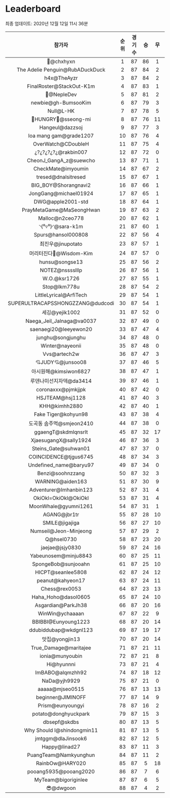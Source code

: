# Leaderboard
최종 업데이트: 2020년 12월 12일 11시 36분




| 참가자 | 순위 | 경기수 | 승 | 무 | 패 | 승점 |
|:---:|:---:|:---:|:---:|:---:|:---:|:---:|
| 👑@chxhyxn | 1 | 87 | 86 | 1 | 0 | 259 |
| The Adelie Penguin@RubADuckDuck | 2 | 87 | 84 | 2 | 1 | 254 |
| h4x@TheAyzr | 3 | 87 | 84 | 2 | 1 | 254 |
| FinalRoster@StackOut-K1m | 4 | 87 | 83 | 1 | 3 | 250 |
| 🥈@NepleDev | 5 | 87 | 81 | 2 | 4 | 245 |
| newbie@gh-BumsooKim | 6 | 87 | 79 | 3 | 5 | 240 |
| Null@L-HK | 7 | 87 | 78 | 5 | 4 | 239 |
| 🍗HUNGRY🍗@sseong-mi | 8 | 87 | 76 | 11 | 0 | 239 |
| Hangeul@dazzsoj | 9 | 87 | 77 | 3 | 7 | 234 |
| loa mang gam@grade1207 | 10 | 87 | 76 | 4 | 7 | 232 |
| OverWatch@CDoubleH | 11 | 87 | 75 | 4 | 8 | 229 |
| ¿?¿?¿?¿?¿@rakbin007 | 12 | 87 | 72 | 0 | 15 | 216 |
| CheonJ_GangA_z@suewcho | 13 | 87 | 71 | 1 | 15 | 214 |
| CheckMate@imyoumin | 14 | 87 | 67 | 2 | 18 | 203 |
| tresed@dnalsitresed | 15 | 87 | 67 | 1 | 19 | 202 |
| BIG_BOY@Shorangnavi2 | 16 | 87 | 66 | 1 | 20 | 199 |
| JongGang@michael01924 | 17 | 87 | 65 | 1 | 21 | 196 |
| DWG@apple2001-std | 18 | 87 | 64 | 1 | 22 | 193 |
| PrayMetaGame@MaSeongHwan | 19 | 87 | 63 | 2 | 22 | 191 |
| Malloc@n2ceo778 | 20 | 87 | 62 | 1 | 24 | 187 |
| ◝(⁰▿⁰)◜@sara-k1m | 21 | 87 | 60 | 1 | 26 | 181 |
| Spurs@hansol000808 | 22 | 87 | 56 | 4 | 27 | 172 |
| 최진우@jinupotato | 23 | 87 | 57 | 1 | 29 | 172 |
| 머리터진다🤯@Wisdom-Kim | 24 | 87 | 57 | 0 | 30 | 171 |
| hunsu@songse13 | 25 | 87 | 56 | 2 | 29 | 170 |
| NOTEZ@nsssslllp | 26 | 87 | 56 | 1 | 30 | 169 |
| W.O.@ksr1726 | 27 | 87 | 55 | 1 | 31 | 166 |
| Stop@lkm778u | 28 | 87 | 54 | 2 | 31 | 164 |
| LittleLyrical@ArfiTech | 29 | 87 | 54 | 1 | 32 | 163 |
| SUPERULTRACAPSSHONGZZANG@dudcodi | 30 | 87 | 54 | 1 | 32 | 163 |
| 세깅@yejik1002 | 31 | 87 | 52 | 0 | 35 | 156 |
| Naega_Jeil_Jalnaga@va0037 | 32 | 87 | 49 | 0 | 38 | 147 |
| saenaegi20@leeyewon20 | 33 | 87 | 47 | 4 | 36 | 145 |
| junghu@songjunghu | 34 | 87 | 48 | 0 | 39 | 144 |
| Winter@nayeonii | 35 | 87 | 48 | 0 | 39 | 144 |
| Vvs@artech2w | 36 | 87 | 47 | 3 | 37 | 144 |
| 💘JUDY💘@junsoo08 | 37 | 87 | 46 | 5 | 36 | 143 |
| 아시원해@kimsiwon6827 | 38 | 87 | 47 | 1 | 39 | 142 |
| 루덴나미선지자덱@da3414 | 39 | 87 | 46 | 1 | 40 | 139 |
| coronaxxx@pjmkjjpk | 40 | 87 | 42 | 0 | 45 | 126 |
| HSJTEAM@hsj1128 | 41 | 87 | 40 | 3 | 44 | 123 |
| KHH@kimhh2880 | 42 | 87 | 40 | 1 | 46 | 121 |
| Fake Tiger@kohyun98 | 43 | 87 | 38 | 4 | 45 | 118 |
| 도곡동 솜주먹@smjeon2410 | 44 | 87 | 38 | 0 | 49 | 114 |
| ggaengT@skdmlqnsrlt | 45 | 87 | 32 | 17 | 38 | 113 |
| XjaesugangX@sally1924 | 46 | 87 | 36 | 3 | 48 | 111 |
| Steins_Gate@suhwan01 | 47 | 87 | 37 | 0 | 50 | 111 |
| COINCIDENCE@tjgus6745 | 48 | 87 | 34 | 3 | 50 | 105 |
| Undefined_name@baryu97 | 49 | 87 | 34 | 0 | 53 | 102 |
| Benzi@soohnzzang | 50 | 87 | 32 | 3 | 52 | 99 |
| WARNING@aiden163 | 51 | 87 | 30 | 9 | 48 | 99 |
| Adventurer@Imhanbin123 | 52 | 87 | 31 | 4 | 52 | 97 |
| OkiOkl=OkiOkl@OkiOkl | 53 | 87 | 31 | 4 | 52 | 97 |
| MoonWhale@gyumni1261 | 54 | 87 | 31 | 1 | 55 | 94 |
| AGANG@jbr1tr | 55 | 87 | 28 | 10 | 49 | 94 |
| SMILE@jigajiga | 56 | 87 | 27 | 10 | 50 | 91 |
| Numseil@Jeon-Minjeong | 57 | 87 | 29 | 2 | 56 | 89 |
| Q@hsel0730 | 58 | 87 | 23 | 20 | 44 | 89 |
| jaejae@jsjy0830 | 59 | 87 | 24 | 16 | 47 | 88 |
| Yabeunosem@minju8843 | 60 | 87 | 25 | 11 | 51 | 86 |
| SpongeBob@sunjooahn | 61 | 87 | 25 | 10 | 52 | 85 |
| HICPT@seanlee5808 | 62 | 87 | 24 | 12 | 51 | 84 |
| peanut@kahyeon17 | 63 | 87 | 24 | 11 | 52 | 83 |
| Chess@rex0053 | 64 | 87 | 23 | 13 | 51 | 82 |
| Haha_Hoho@dasol0605 | 65 | 87 | 24 | 10 | 53 | 82 |
| Asgardian@ParkJh38 | 66 | 87 | 20 | 16 | 51 | 76 |
| WinWin@ychaaaan | 67 | 87 | 22 | 9 | 56 | 75 |
| BBIBBI@Eunyoung1223 | 68 | 87 | 20 | 14 | 53 | 74 |
| ddubiddubap@wkdgnl123 | 69 | 87 | 19 | 17 | 51 | 74 |
| 맛집@yongjin13 | 70 | 87 | 20 | 14 | 53 | 74 |
| True_Damage@maritajee | 71 | 87 | 21 | 11 | 55 | 74 |
| ionia@munyoubin | 72 | 87 | 21 | 8 | 58 | 71 |
| Hi@hyunnni | 73 | 87 | 21 | 4 | 62 | 67 |
| ImBABO@alqmzhh92 | 74 | 87 | 18 | 12 | 57 | 66 |
| NaDa@yjh9929 | 75 | 87 | 21 | 0 | 66 | 63 |
| aaaaa@mjseo0515 | 76 | 87 | 13 | 13 | 61 | 52 |
| beginner@JIMINOFF | 77 | 87 | 14 | 9 | 64 | 51 |
| Prism@eunyoungyi | 78 | 87 | 16 | 2 | 69 | 50 |
| potato@donghyuckpark | 79 | 87 | 15 | 3 | 69 | 48 |
| dbsepf@skdbs | 80 | 87 | 13 | 5 | 69 | 44 |
| Why Should I@shindongmin11 | 81 | 87 | 13 | 5 | 69 | 44 |
| jmtggm@dlaJinsook6 | 82 | 87 | 12 | 5 | 70 | 41 |
| Happy@linad27 | 83 | 87 | 11 | 3 | 73 | 36 |
| PuangTeam@Namkyunghun | 84 | 87 | 11 | 2 | 74 | 35 |
| RainbOw@HARY020 | 85 | 87 | 5 | 18 | 64 | 33 |
| pooang5935@pooang2020 | 86 | 87 | 7 | 6 | 74 | 27 |
| MyTeam@bigoriginlee | 87 | 87 | 6 | 5 | 76 | 23 |
| 😎@dwgoon | 88 | 87 | 4 | 2 | 81 | 14 |